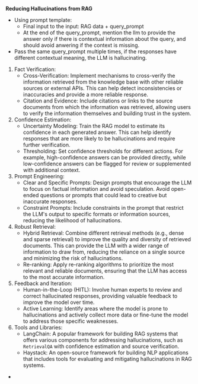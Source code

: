 **Reducing Hallucinations from RAG**
- Using prompt template: 
  - Final input to the input: RAG data + query_prompt
  - At the end of the query_prompt, mention the llm to provide the answer only if there is contextual information about the query, and should avoid anwering if the context is missing.
- Pass the same query_prompt multiple times, if the responses have different contextual meaning, the LLM is hallucinating.
1. Fact Verification:
   - Cross-Verification: Implement mechanisms to cross-verify the information retrieved from the knowledge base with other reliable sources or external APIs. This can help detect inconsistencies or inaccuracies and provide a more reliable response.
   - Citation and Evidence: Include citations or links to the source documents from which the information was retrieved, allowing users to verify the information themselves and building trust in the system.
2. Confidence Estimation:
   -  Uncertainty Modeling: Train the RAG model to estimate its confidence in each generated answer. This can help identify responses that are more likely to be hallucinations and require further verification.
   -  Thresholding: Set confidence thresholds for different actions. For example, high-confidence answers can be provided directly, while low-confidence answers can be flagged for review or supplemented with additional context.
3. Prompt Engineering:
   - Clear and Specific Prompts: Design prompts that encourage the LLM to focus on factual information and avoid speculation. Avoid open-ended questions or prompts that could lead to creative but inaccurate responses.
   - Constraint Prompts: Include constraints in the prompt that restrict the LLM's output to specific formats or information sources, reducing the likelihood of hallucinations.
4. Robust Retrieval:
   - Hybrid Retrieval: Combine different retrieval methods (e.g., dense and sparse retrieval) to improve the quality and diversity of retrieved documents. This can provide the LLM with a wider range of information to draw from, reducing the reliance on a single source and minimizing the risk of hallucinations.
   - Re-ranking: Apply re-ranking algorithms to prioritize the most relevant and reliable documents, ensuring that the LLM has access to the most accurate information.
5. Feedback and Iteration:
   - Human-in-the-Loop (HITL): Involve human experts to review and correct hallucinated responses, providing valuable feedback to improve the model over time.
   - Active Learning: Identify areas where the model is prone to hallucinations and actively collect more data or fine-tune the model to address those specific weaknesses.
6. Tools and Libraries:
   - LangChain: A popular framework for building RAG systems that offers various components for addressing hallucinations, such as `RetrievalQA` with confidence estimation and source verification.
   - Haystack: An open-source framework for building NLP applications that includes tools for evaluating and mitigating hallucinations in RAG systems.
  - 